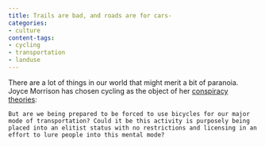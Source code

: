 ```yaml
---
title: Trails are bad, and roads are for cars-
categories:
- culture
content-tags:
- cycling
- transportation
- landuse
---
```


There are a lot of things in our world that might merit a bit of paranoia.  Joyce Morrison has chosen cycling as the object of her [conspiracy
theories][1]:

   [1]: http://illinoisleader.com/columnists/columnistsview.asp?c=6972

	But are we being prepared to be forced to use bicycles for our major mode of transportation? Could it be this activity is purposely being placed into an elitist status with no restrictions and licensing in an effort to lure people into this mental mode?
